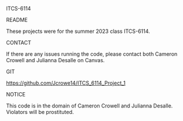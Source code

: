 ITCS-6114

README

These projects were for the summer 2023 class ITCS-6114. 

CONTACT

  If there are any issues running the code, please contact both Cameron Crowell and Julianna Desalle 
  on Canvas.

GIT

  https://github.com/Jcrowe14/ITCS_6114_Project_1

NOTICE
	
  This code is in the domain of Cameron Crowell and Julianna Desalle. Violators will be prostituted.                           
